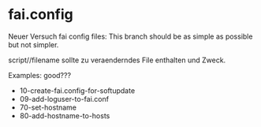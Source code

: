 # fai.config
Neuer Versuch fai config files: This branch should be as simple as possible but not simpler.

script/<classe>/filename sollte zu veraenderndes File enthalten und Zweck. 
  
Examples: good???
* 10-create-fai.config-for-softupdate 
* 09-add-loguser-to-fai.conf
* 70-set-hostname
* 80-add-hostname-to-hosts
